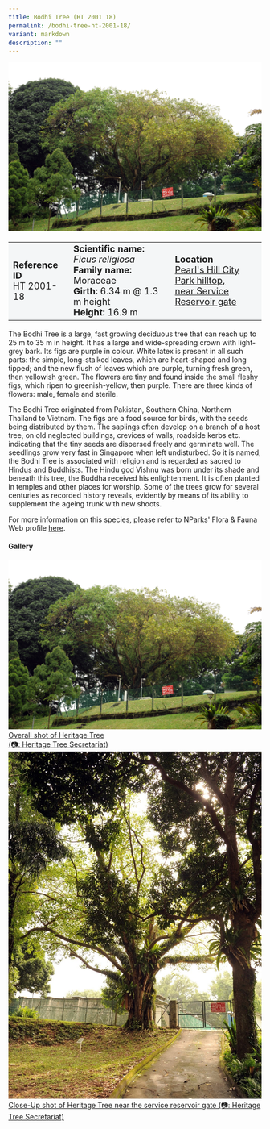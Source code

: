 ```yaml
---
title: Bodhi Tree (HT 2001 18)
permalink: /bodhi-tree-ht-2001-18/
variant: markdown
description: ""
---
```

<div class="isomer-image-wrapper">
<img src="/images/Heritage_trees_photos/ficrel_ht2001-18_habit.jpg">
</div><table style="minWidth: 100px; font-size: 18px; background: #F4F6F7">
<tbody><tr>
<td rowspan="1" colspan="1">
<strong>Reference ID</strong>
<br>HT 2001-18
</td>
<td rowspan="1" colspan="1">
	<strong>Scientific name:</strong> <em>Ficus religiosa</em>
<br><strong>Family name: </strong>Moraceae
<br><strong>Girth: </strong>6.34 m @ 1.3 m height
<br><strong>Height: </strong>16.9 m
</td>
<td rowspan="1" colspan="1">
<strong>Location</strong><a href="https://www.onemap.gov.sg/?lat=1.2846190000026627&amp;lng=103.839279000004">
 <br>Pearl's Hill City Park hilltop,<br>near Service Reservoir gate</a>
</td>
</tr>
</tbody>
</table>
<p>The Bodhi Tree is a large, fast growing deciduous tree that can reach up to 25 m to 35 m in height. It has a large and wide-spreading crown with light-grey bark. Its figs are purple in colour. White latex is present in all such parts: the simple, long-stalked leaves, which are heart-shaped and long tipped; and the new flush of leaves which are purple, turning fresh green, then yellowish green. The flowers are tiny and found inside the small fleshy figs, which ripen to greenish-yellow, then purple. There are three kinds of flowers: male, female and sterile.</p>
  
<p>The Bodhi Tree originated from Pakistan, Southern China, Northern Thailand to Vietnam. The figs are a food source for birds, with the seeds being distributed by them. The saplings often develop on a branch of a host tree, on old neglected buildings, crevices of walls, roadside kerbs etc. indicating that the tiny seeds are dispersed freely and germinate well. The seedlings grow very fast in Singapore when left undisturbed. So it is named, the Bodhi Tree is associated with religion and is regarded as sacred to Hindus and Buddhists. The Hindu god Vishnu was born under its shade and beneath this tree, the Buddha received his enlightenment. It is often planted in temples and other places for worship. Some of the trees grow for several centuries as recorded history reveals, evidently by means of its ability to supplement the ageing trunk with new shoots.</p>

<p>For more information on this species, please refer to NParks' Flora &amp; Fauna Web profile <a href="https://www.nparks.gov.sg/florafaunaweb/flora/2/9/2915">here</a>.</p>

<h4><b>Gallery</b></h4>
<div class="isomer-card-grid">
<a href="/images/Heritage_trees_photos/ficrel_ht2001-18_habit.jpg" class="isomer-card">
<div class="isomer-card-image">
<div class="isomer-image-wrapper"><img src="/images/Heritage_trees_photos/ficrel_ht2001-18_habit.jpg"></div></div>
<div class="isomer-card-body"><div class="isomer-card-description">Overall shot of Heritage Tree<br>(📷: Heritage Tree Secretariat)</div></div></a>
	
<a href="/images/Heritage_trees_photos/ficrel_ht2001-18_location.jpg" class="isomer-card">
<div class="isomer-card-image">
<div class="isomer-image-wrapper"><img src="/images/Heritage_trees_photos/ficrel_ht2001-18_location.jpg"></div></div>
<div class="isomer-card-body"><div class="isomer-card-description">Close-Up shot of Heritage Tree near the service reservoir gate (📷: Heritage Tree Secretariat)</div></div></a></div>